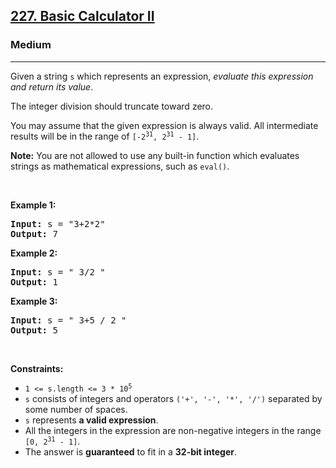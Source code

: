 <h2><a href="https://leetcode.com/problems/basic-calculator-ii/">227. Basic Calculator II</a></h2><h3>Medium</h3><hr><div style="user-select: auto;"><p style="user-select: auto;">Given a string <code style="user-select: auto;">s</code> which represents an expression, <em style="user-select: auto;">evaluate this expression and return its value</em>.&nbsp;</p>

<p style="user-select: auto;">The integer division should truncate toward zero.</p>

<p style="user-select: auto;">You may assume that the given expression is always valid. All intermediate results will be in the range of <code style="user-select: auto;">[-2<sup style="user-select: auto;">31</sup>, 2<sup style="user-select: auto;">31</sup> - 1]</code>.</p>

<p style="user-select: auto;"><strong style="user-select: auto;">Note:</strong> You are not allowed to use any built-in function which evaluates strings as mathematical expressions, such as <code style="user-select: auto;">eval()</code>.</p>

<p style="user-select: auto;">&nbsp;</p>
<p style="user-select: auto;"><strong style="user-select: auto;">Example 1:</strong></p>
<pre style="user-select: auto;"><strong style="user-select: auto;">Input:</strong> s = "3+2*2"
<strong style="user-select: auto;">Output:</strong> 7
</pre><p style="user-select: auto;"><strong style="user-select: auto;">Example 2:</strong></p>
<pre style="user-select: auto;"><strong style="user-select: auto;">Input:</strong> s = " 3/2 "
<strong style="user-select: auto;">Output:</strong> 1
</pre><p style="user-select: auto;"><strong style="user-select: auto;">Example 3:</strong></p>
<pre style="user-select: auto;"><strong style="user-select: auto;">Input:</strong> s = " 3+5 / 2 "
<strong style="user-select: auto;">Output:</strong> 5
</pre>
<p style="user-select: auto;">&nbsp;</p>
<p style="user-select: auto;"><strong style="user-select: auto;">Constraints:</strong></p>

<ul style="user-select: auto;">
	<li style="user-select: auto;"><code style="user-select: auto;">1 &lt;= s.length &lt;= 3 * 10<sup style="user-select: auto;">5</sup></code></li>
	<li style="user-select: auto;"><code style="user-select: auto;">s</code> consists of integers and operators <code style="user-select: auto;">('+', '-', '*', '/')</code> separated by some number of spaces.</li>
	<li style="user-select: auto;"><code style="user-select: auto;">s</code> represents <strong style="user-select: auto;">a valid expression</strong>.</li>
	<li style="user-select: auto;">All the integers in the expression are non-negative integers in the range <code style="user-select: auto;">[0, 2<sup style="user-select: auto;">31</sup> - 1]</code>.</li>
	<li style="user-select: auto;">The answer is <strong style="user-select: auto;">guaranteed</strong> to fit in a <strong style="user-select: auto;">32-bit integer</strong>.</li>
</ul>
</div>